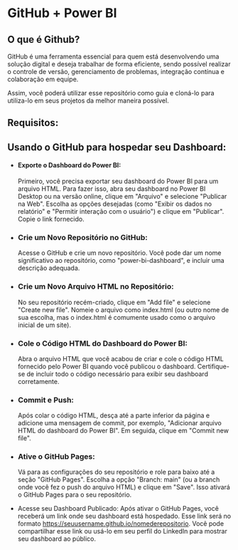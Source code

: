 # GitHub + Power BI

## O que é Github?
GitHub é uma ferramenta essencial para quem está desenvolvendo uma solução digital e deseja trabalhar de forma eficiente, sendo possível realizar o controle de versão, gerenciamento de problemas, integração contínua e colaboração em equipe.

Assim, você poderá utilizar esse repositório como guia e cloná-lo para utiliza-lo em seus projetos da melhor maneira possível.

## Requisitos:


## Usando o GitHub para hospedar seu Dashboard:

- #### Exporte o Dashboard do Power BI:
  Primeiro, você precisa exportar seu dashboard do Power BI para um arquivo HTML. Para fazer isso, abra seu dashboard no Power BI Desktop ou na versão online, clique em "Arquivo" e selecione "Publicar na Web". Escolha as opções desejadas (como "Exibir os dados no relatório" e "Permitir interação com o usuário") e clique em "Publicar". Copie o link fornecido.

- ### Crie um Novo Repositório no GitHub:
  Acesse o GitHub e crie um novo repositório. Você pode dar um nome significativo ao repositório, como "power-bi-dashboard", e incluir uma descrição adequada.

- ### Crie um Novo Arquivo HTML no Repositório:
  No seu repositório recém-criado, clique em "Add file" e selecione "Create new file". Nomeie o arquivo como index.html (ou outro nome de sua escolha, mas o index.html é comumente usado como o arquivo inicial de um site).

- ### Cole o Código HTML do Dashboard do Power BI:
  Abra o arquivo HTML que você acabou de criar e cole o código HTML fornecido pelo Power BI quando você publicou o dashboard. Certifique-se de incluir todo o código necessário para exibir seu dashboard corretamente.

- ### Commit e Push:
  Após colar o código HTML, desça até a parte inferior da página e adicione uma mensagem de commit, por exemplo, "Adicionar arquivo HTML do dashboard do Power BI". Em seguida, clique em "Commit new file".

- ### Ative o GitHub Pages:
  Vá para as configurações do seu repositório e role para baixo até a seção "GitHub Pages". Escolha a opção "Branch: main" (ou a branch onde você fez o push do arquivo HTML) e clique em "Save". Isso ativará o GitHub Pages para o seu repositório.

- Acesse seu Dashboard Publicado: Após ativar o GitHub Pages, você receberá um link onde seu dashboard está hospedado. Esse link será no formato https://seuusername.github.io/nomederepositorio. Você pode compartilhar esse link ou usá-lo em seu perfil do LinkedIn para mostrar seu dashboard ao público.

